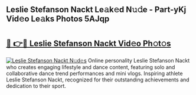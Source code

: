 ## Leslie Stefanson Nackt Le𝚊k𝚎d N𝚞𝚍e - Part-yKj Vid𝚎o Le𝚊ks Photos 5AJqp

# <h2><a href="http://fb7cuo6.evod.top/?m=Leslie+Stefanson+Nackt">🔗 👉🔴 Leslie Stefanson Nackt Vid𝚎o Ph𝚘t𝚘s</a></h2>

[![Leslie Stefanson Nackt N𝚞d𝚎s](https://i.imgur.com/8V9OHl7.gif)](http://fb7cuo6.evod.top/?m=Leslie+Stefanson+Nackt)
Online personality Leslie Stefanson Nackt who creates engaging lifestyle and dance content, featuring solo and collaborative dance trend performances and mini vlogs. Inspiring athlete Leslie Stefanson Nackt, recognized for their outstanding achievements and dedication to their sport. 
